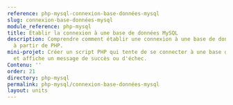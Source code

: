 ```yaml
---
reference: php-mysql-connexion-base-données-mysql
slug: connexion-base-données-mysql
module_reference: php-mysql
title: Établir la connexion à une base de données MySQL
description: Comprendre comment établir une connexion à une base de données MySQL
  à partir de PHP.
mini-projet: Créer un script PHP qui tente de se connecter à une base de données MySQL
  et affiche un message de succès ou d'échec.
Contenu: ''
order: 21
directory: php-mysql
permalink: php-mysql/connexion-base-données-mysql
layout: units
---
```

